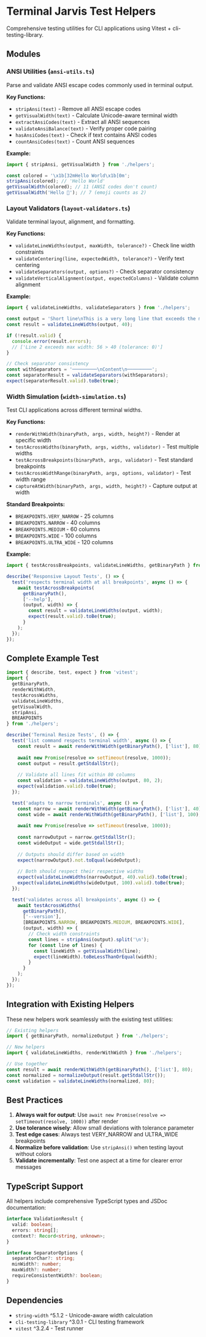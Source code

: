 # Terminal Jarvis Test Helpers

Comprehensive testing utilities for CLI applications using Vitest + cli-testing-library.

## Modules

### ANSI Utilities (`ansi-utils.ts`)

Parse and validate ANSI escape codes commonly used in terminal output.

**Key Functions:**
- `stripAnsi(text)` - Remove all ANSI escape codes
- `getVisualWidth(text)` - Calculate Unicode-aware terminal width
- `extractAnsiCodes(text)` - Extract all ANSI sequences
- `validateAnsiBalance(text)` - Verify proper code pairing
- `hasAnsiCodes(text)` - Check if text contains ANSI codes
- `countAnsiCodes(text)` - Count ANSI sequences

**Example:**
```typescript
import { stripAnsi, getVisualWidth } from './helpers';

const colored = '\x1b[32mHello World\x1b[0m';
stripAnsi(colored); // 'Hello World'
getVisualWidth(colored); // 11 (ANSI codes don't count)
getVisualWidth('Hello 👋'); // 7 (emoji counts as 2)
```

### Layout Validators (`layout-validators.ts`)

Validate terminal layout, alignment, and formatting.

**Key Functions:**
- `validateLineWidths(output, maxWidth, tolerance?)` - Check line width constraints
- `validateCentering(line, expectedWidth, tolerance?)` - Verify text centering
- `validateSeparators(output, options?)` - Check separator consistency
- `validateVerticalAlignment(output, expectedColumns)` - Validate column alignment

**Example:**
```typescript
import { validateLineWidths, validateSeparators } from './helpers';

const output = 'Short line\nThis is a very long line that exceeds the maximum width';
const result = validateLineWidths(output, 40);

if (!result.valid) {
  console.error(result.errors);
  // ['Line 2 exceeds max width: 56 > 40 (tolerance: 0)']
}

// Check separator consistency
const withSeparators = '─────────\nContent\n─────────';
const separatorResult = validateSeparators(withSeparators);
expect(separatorResult.valid).toBe(true);
```

### Width Simulation (`width-simulation.ts`)

Test CLI applications across different terminal widths.

**Key Functions:**
- `renderWithWidth(binaryPath, args, width, height?)` - Render at specific width
- `testAcrossWidths(binaryPath, args, widths, validator)` - Test multiple widths
- `testAcrossBreakpoints(binaryPath, args, validator)` - Test standard breakpoints
- `testAcrossWidthRange(binaryPath, args, options, validator)` - Test width range
- `captureAtWidth(binaryPath, args, width, height?)` - Capture output at width

**Standard Breakpoints:**
- `BREAKPOINTS.VERY_NARROW` - 25 columns
- `BREAKPOINTS.NARROW` - 40 columns
- `BREAKPOINTS.MEDIUM` - 60 columns
- `BREAKPOINTS.WIDE` - 100 columns
- `BREAKPOINTS.ULTRA_WIDE` - 120 columns

**Example:**
```typescript
import { testAcrossBreakpoints, validateLineWidths, getBinaryPath } from './helpers';

describe('Responsive Layout Tests', () => {
  test('respects terminal width at all breakpoints', async () => {
    await testAcrossBreakpoints(
      getBinaryPath(),
      ['--help'],
      (output, width) => {
        const result = validateLineWidths(output, width);
        expect(result.valid).toBe(true);
      }
    );
  });
});
```

## Complete Example Test

```typescript
import { describe, test, expect } from 'vitest';
import {
  getBinaryPath,
  renderWithWidth,
  testAcrossWidths,
  validateLineWidths,
  getVisualWidth,
  stripAnsi,
  BREAKPOINTS
} from './helpers';

describe('Terminal Resize Tests', () => {
  test('list command respects terminal width', async () => {
    const result = await renderWithWidth(getBinaryPath(), ['list'], 80);
    
    await new Promise(resolve => setTimeout(resolve, 1000));
    const output = result.getStdallStr();
    
    // Validate all lines fit within 80 columns
    const validation = validateLineWidths(output, 80, 2);
    expect(validation.valid).toBe(true);
  });

  test('adapts to narrow terminals', async () => {
    const narrow = await renderWithWidth(getBinaryPath(), ['list'], 40);
    const wide = await renderWithWidth(getBinaryPath(), ['list'], 100);
    
    await new Promise(resolve => setTimeout(resolve, 1000));
    
    const narrowOutput = narrow.getStdallStr();
    const wideOutput = wide.getStdallStr();
    
    // Outputs should differ based on width
    expect(narrowOutput).not.toEqual(wideOutput);
    
    // Both should respect their respective widths
    expect(validateLineWidths(narrowOutput, 40).valid).toBe(true);
    expect(validateLineWidths(wideOutput, 100).valid).toBe(true);
  });

  test('validates across all breakpoints', async () => {
    await testAcrossWidths(
      getBinaryPath(),
      ['--version'],
      [BREAKPOINTS.NARROW, BREAKPOINTS.MEDIUM, BREAKPOINTS.WIDE],
      (output, width) => {
        // Check width constraints
        const lines = stripAnsi(output).split('\n');
        for (const line of lines) {
          const lineWidth = getVisualWidth(line);
          expect(lineWidth).toBeLessThanOrEqual(width);
        }
      }
    );
  });
});
```

## Integration with Existing Helpers

These new helpers work seamlessly with the existing test utilities:

```typescript
// Existing helpers
import { getBinaryPath, normalizeOutput } from './helpers';

// New helpers
import { validateLineWidths, renderWithWidth } from './helpers';

// Use together
const result = await renderWithWidth(getBinaryPath(), ['list'], 80);
const normalized = normalizeOutput(result.getStdallStr());
const validation = validateLineWidths(normalized, 80);
```

## Best Practices

1. **Always wait for output**: Use `await new Promise(resolve => setTimeout(resolve, 1000))` after render
2. **Use tolerance wisely**: Allow small deviations with tolerance parameter
3. **Test edge cases**: Always test VERY_NARROW and ULTRA_WIDE breakpoints
4. **Normalize before validation**: Use `stripAnsi()` when testing layout without colors
5. **Validate incrementally**: Test one aspect at a time for clearer error messages

## TypeScript Support

All helpers include comprehensive TypeScript types and JSDoc documentation:

```typescript
interface ValidationResult {
  valid: boolean;
  errors: string[];
  context?: Record<string, unknown>;
}

interface SeparatorOptions {
  separatorChar?: string;
  minWidth?: number;
  maxWidth?: number;
  requireConsistentWidth?: boolean;
}
```

## Dependencies

- `string-width` ^5.1.2 - Unicode-aware width calculation
- `cli-testing-library` ^3.0.1 - CLI testing framework
- `vitest` ^3.2.4 - Test runner
